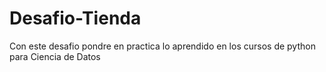 # Desafio-Tienda
Con este desafio pondre en practica lo aprendido en los cursos de python para Ciencia de Datos

